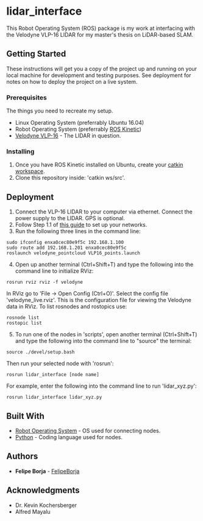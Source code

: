 # lidar_interface

This Robot Operating System (ROS) package is my work at interfacing with the Velodyne VLP-16 LIDAR for my master's thesis on LiDAR-based SLAM.


## Getting Started

These instructions will get you a copy of the project up and running on your local machine for development and testing purposes. See deployment for notes on how to deploy the project on a live system.

### Prerequisites

The things you need to recreate my setup.

* Linux Operating System (preferrably Ubuntu 16.04)
* Robot Operating System (preferrably [ROS Kinetic](http://wiki.ros.org/kinetic/Installation/Ubuntu))
* [Velodyne VLP-16](https://velodynelidar.com/products/puck/) - The LIDAR in question.

### Installing

1. Once you have ROS Kinetic installed on Ubuntu, create your [catkin workspace](http://wiki.ros.org/catkin/Tutorials/create_a_workspace).
2. Clone this repository inside: 'catkin ws/src'.

## Deployment

1. Connect the VLP-16 LIDAR to your computer via ethernet. Connect the power supply to the LIDAR. GPS is optional.
2. Follow Step 1.1 of [this guide](http://wiki.ros.org/velodyne/Tutorials/Getting%20Started%20with%20the%20Velodyne%20VLP16) to set up your networks.
3. Run the following three lines in the command line:
```
sudo ifconfig enxa0cec80e9f5c 192.168.1.100
sudo route add 192.168.1.201 enxa0cec80e9f5c
roslaunch velodyne_pointcloud VLP16_points.launch
```
4. Open up another terminal (Ctrl+Shift+T) and type the following into the command line to initialize RViz:
```
rosrun rviz rviz -f velodyne
```
In RViz go to 'File -> Open Config (Ctrl+O)'. Select the config file 'velodyne_live.rviz'. This is the configuration file for viewing the Velodyne data in RViz.
To list rosnodes and rostopics use:
```
rosnode list
rostopic list
```
5. To run one of the nodes in 'scripts', open another terminal (Ctrl+Shift+T) and type the following into the command line to "source" the terminal:
```
source ./devel/setup.bash
```
Then run your selected node with 'rosrun':
```
rosrun lidar_interface [node name]
```
For example, enter the following into the command line to run 'lidar_xyz.py':
```
rosrun lidar_interface lidar_xyz.py
```

## Built With

* [Robot Operating System](https://www.ros.org/) - OS used for connecting nodes.
* [Python](https://www.python.org/) - Coding language used for nodes.

## Authors

* **Felipe Borja** - [FelipeBorja](https://github.com/FelipeBorja)


## Acknowledgments

* Dr. Kevin Kochersberger
* Alfred Mayalu

